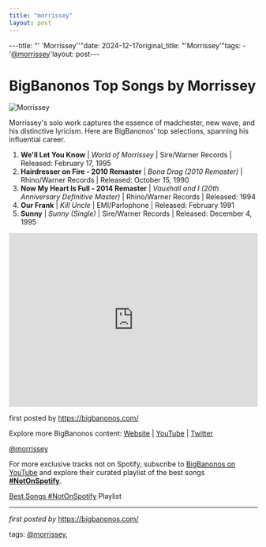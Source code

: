 ```yaml
---
title: "morrissey"
layout: post
---
```

---title: "' 'Morrissey''"date: 2024-12-17original_title: "'Morrissey'"tags:  - '[@morrissey](/tags/morrissey/)'layout: post---<h1>BigBanonos Top Songs by Morrissey</h1><img alt="Morrissey" src="https://hips.hearstapps.com/hmg-prod/images/photo-of-morrissey-and-smiths.jpg?crop=1xw:1.0xh;center,top&resize=640:*" /> <p>Morrissey's solo work captures the essence of madchester, new wave, and his distinctive lyricism. Here are BigBanonos' top selections, spanning his influential career.</p> <ol> <li><strong>We'll Let You Know</strong> | <em>World of Morrissey</em> | Sire/Warner Records | Released: February 17, 1995</li> <li><strong>Hairdresser on Fire - 2010 Remaster</strong> | <em>Bona Drag (2010 Remaster)</em> | Rhino/Warner Records | Released: October 15, 1990</li> <li><strong>Now My Heart Is Full - 2014 Remaster</strong> | <em>Vauxhall and I (20th Anniversary Definitive Master)</em> | Rhino/Warner Records | Released: 1994</li> <li><strong>Our Frank</strong> | <em>Kill Uncle</em> | EMI/Parlophone | Released: February 1991</li> <li><strong>Sunny</strong> | <em>Sunny (Single)</em> | Sire/Warner Records | Released: December 4, 1995</li></ol> <div> <iframe allow="autoplay; clipboard-write; encrypted-media; fullscreen; picture-in-picture" frameborder="0" height="352" loading="lazy" src="https://open.spotify.com/embed/playlist/2ORNUbL2cH1EErtrbuhrOQ?utm_source=generator" width="100%"></iframe></div> <p>first posted by <a href="https://bigbanonos.com/">https://bigbanonos.com/</a></p> <div> <p>Explore more BigBanonos content: <a href="https://bigbanonos.com/">Website</a> | <a href="https://www.youtube.com/[@BigBanonos](/tags/BigBanonos/)">YouTube</a> | <a href="https://x.com/bigbanonos">Twitter</a></p></div> <!--Tags--><p>[@morrissey](/tags/morrissey/)</p><!--Subscribe and Playlist Links--><div>    <p>For more exclusive tracks not on Spotify, subscribe to <a href="https://www.youtube.com/[@BigBanonos](/tags/BigBanonos/)" target="_blank">BigBanonos on YouTube</a> and explore their curated playlist of the best songs <strong>[#NotOnSpotify](/tags/NotOnSpotify/)</strong>.</p>    <p><a href="https://www.youtube.com/playlist?list=PLtuNtuTatqI0kFahUCbtbfenC_ET5O_tr" target="_blank">Best Songs [#NotOnSpotify](/tags/NotOnSpotify/) Playlist<br /></a></p></div><hr /><p><em>first posted by</em> <a href="https://bigbanonos.com/" rel="noopener" target="_new">https://bigbanonos.com/</a></p><p>tags: [@morrissey](/tags/morrissey/),</p>